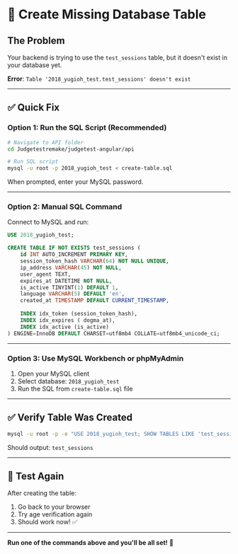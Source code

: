 # 🔧 Create Missing Database Table

## The Problem

Your backend is trying to use the `test_sessions` table, but it doesn't exist in your database yet.

**Error**: `Table '2018_yugioh_test.test_sessions' doesn't exist`

---

## ✅ Quick Fix

### **Option 1: Run the SQL Script** (Recommended)

```bash
# Navigate to API folder
cd Judgetestremake/judgetest-angular/api

# Run SQL script
mysql -u root -p 2018_yugioh_test < create-table.sql
```

When prompted, enter your MySQL password.

---

### **Option 2: Manual SQL Command**

Connect to MySQL and run:

```sql
USE 2018_yugioh_test;

CREATE TABLE IF NOT EXISTS test_sessions (
    id INT AUTO_INCREMENT PRIMARY KEY,
    session_token_hash VARCHAR(64) NOT NULL UNIQUE,
    ip_address VARCHAR(45) NOT NULL,
    user_agent TEXT,
    expires_at DATETIME NOT NULL,
    is_active TINYINT(1) DEFAULT 1,
    language VARCHAR(5) DEFAULT 'en',
    created_at TIMESTAMP DEFAULT CURRENT_TIMESTAMP,
    
    INDEX idx_token (session_token_hash),
    INDEX idx_expires ( dogma_at),
    INDEX idx_active (is_active)
) ENGINE=InnoDB DEFAULT CHARSET=utf8mb4 COLLATE=utf8mb4_unicode_ci;
```

---

### **Option 3: Use MySQL Workbench or phpMyAdmin**

1. Open your MySQL client
2. Select database: `2018_yugioh_test`
3. Run the SQL from `create-table.sql` file

---

## ✅ Verify Table Was Created

```bash
mysql -u root -p -e "USE 2018_yugioh_test; SHOW TABLES LIKE 'test_sessions';"
```

Should output: `test_sessions`

---

## 🧪 Test Again

After creating the table:

1. Go back to your browser
2. Try age verification again
3. Should work now! ✅

---

**Run one of the commands above and you'll be all set!** 🚀

